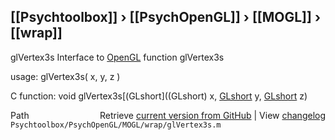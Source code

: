 ## [[Psychtoolbox]] &#8250; [[PsychOpenGL]] &#8250; [[MOGL]] &#8250; [[wrap]]

glVertex3s  Interface to [OpenGL](OpenGL) function glVertex3s  
  
usage:  glVertex3s( x, y, z )  
  
C function:  void glVertex3s[(GLshort]((GLshort) x, [GLshort](GLshort) y, [GLshort](GLshort) z)  




<div class="code_header" style="text-align:right;">
  <span style="float:left;">Path&nbsp;&nbsp;</span> <span class="counter">Retrieve <a href=
  "https://raw.github.com/Psychtoolbox-3/Psychtoolbox-3/beta/Psychtoolbox/PsychOpenGL/MOGL/wrap/glVertex3s.m">current version from GitHub</a> | View <a href=
  "https://github.com/Psychtoolbox-3/Psychtoolbox-3/commits/beta/Psychtoolbox/PsychOpenGL/MOGL/wrap/glVertex3s.m">changelog</a></span>
</div>
<div class="code">
  <code>Psychtoolbox/PsychOpenGL/MOGL/wrap/glVertex3s.m</code>
</div>

